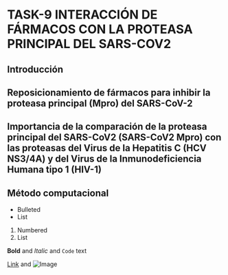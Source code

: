 # TASK-9 INTERACCIÓN DE FÁRMACOS CON LA PROTEASA PRINCIPAL DEL SARS-COV2 



## Introducción

## Reposicionamiento de fármacos para inhibir la proteasa principal (Mpro) del SARS-CoV-2

## Importancia de la comparación de la proteasa principal del SARS-CoV2 (SARS-CoV2 Mpro) con las proteasas del Virus de la Hepatitis C (HCV NS3/4A) y del Virus de la Inmunodeficiencia Humana tipo 1 (HIV-1)

## Método computacional 




- Bulleted
- List

1. Numbered
2. List

**Bold** and _Italic_ and `Code` text

[Link](url) and ![Image](src)
```

